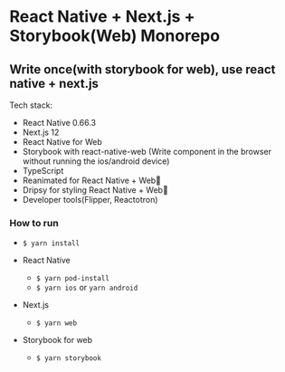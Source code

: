 # React Native + Next.js + Storybook(Web) Monorepo
 
## Write once(with storybook for web), use react native + next.js

Tech stack:

- React Native 0.66.3
- Next.js 12
- React Native for Web
- Storybook with react-native-web (Write component in the browser without running the ios/android device)
- TypeScript
- Reanimated for React Native + Web🎉
- Dripsy for styling React Native + Web💅
- Developer tools(Flipper, Reactotron) 

### How to run
- `$ yarn install`

- React Native
  - `$ yarn pod-install`
  - `$ yarn ios` or `yarn android`
- Next.js
  - `$ yarn web`
- Storybook for web
  - `$ yarn storybook`